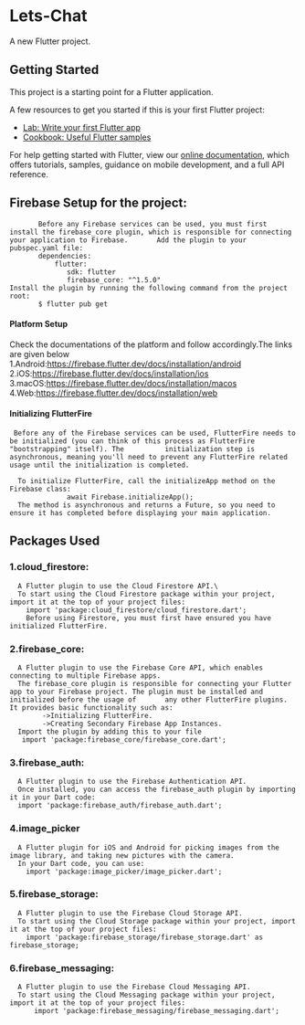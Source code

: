 # Lets-Chat

A new Flutter project.

## Getting Started

This project is a starting point for a Flutter application.

A few resources to get you started if this is your first Flutter project:

- [Lab: Write your first Flutter app](https://flutter.dev/docs/get-started/codelab)
- [Cookbook: Useful Flutter samples](https://flutter.dev/docs/cookbook)

For help getting started with Flutter, view our
[online documentation](https://flutter.dev/docs), which offers tutorials,
samples, guidance on mobile development, and a full API reference.
## Firebase Setup for the project:
           Before any Firebase services can be used, you must first install the firebase_core plugin, which is responsible for connecting your application to Firebase.       Add the plugin to your pubspec.yaml file:
           dependencies:
               flutter:
                  sdk: flutter
                  firebase_core: "^1.5.0"
    Install the plugin by running the following command from the project root:
           $ flutter pub get
#### Platform Setup
Check the documentations of the platform and follow accordingly.The links are given below 
    1.Android:https://firebase.flutter.dev/docs/installation/android
    2.iOS:https://firebase.flutter.dev/docs/installation/ios
    3.macOS:https://firebase.flutter.dev/docs/installation/macos
    4.Web:https://firebase.flutter.dev/docs/installation/web
#### Initializing FlutterFire

     Before any of the Firebase services can be used, FlutterFire needs to be initialized (you can think of this process as FlutterFire "bootstrapping" itself). The          initialization step is asynchronous, meaning you'll need to prevent any FlutterFire related usage until the initialization is completed.

      To initialize FlutterFire, call the initializeApp method on the Firebase class:
                  await Firebase.initializeApp();
      The method is asynchronous and returns a Future, so you need to ensure it has completed before displaying your main application.
## Packages Used
### 1.cloud_firestore:
      A Flutter plugin to use the Cloud Firestore API.\
      To start using the Cloud Firestore package within your project, import it at the top of your project files:
        import 'package:cloud_firestore/cloud_firestore.dart';
        Before using Firestore, you must first have ensured you have initialized FlutterFire.
### 2.firebase_core:
      A Flutter plugin to use the Firebase Core API, which enables connecting to multiple Firebase apps.
      The firebase_core plugin is responsible for connecting your Flutter app to your Firebase project. The plugin must be installed and initialized before the usage of       any other FlutterFire plugins. It provides basic functionality such as:
            ->Initializing FlutterFire.
            ->Creating Secondary Firebase App Instances.
      Import the plugin by adding this to your file
       import 'package:firebase_core/firebase_core.dart';
 ### 3.firebase_auth:
      A Flutter plugin to use the Firebase Authentication API.
      Once installed, you can access the firebase_auth plugin by importing it in your Dart code:
      import 'package:firebase_auth/firebase_auth.dart';
 ### 4.image_picker
      A Flutter plugin for iOS and Android for picking images from the image library, and taking new pictures with the camera.
      In your Dart code, you can use:
        import 'package:image_picker/image_picker.dart';
 ### 5.firebase_storage:
      A Flutter plugin to use the Firebase Cloud Storage API.
      To start using the Cloud Storage package within your project, import it at the top of your project files:
        import 'package:firebase_storage/firebase_storage.dart' as firebase_storage;
 ### 6.firebase_messaging:
      A Flutter plugin to use the Firebase Cloud Messaging API.
      To start using the Cloud Messaging package within your project, import it at the top of your project files:
          import 'package:firebase_messaging/firebase_messaging.dart';


